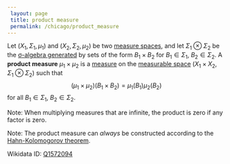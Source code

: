 ```yaml
---
 layout: page
 title: product measure
 permalink: /chicago/product_measure
---
```

Let $(X_1,\Sigma_1,\mu_1)$ and $(X_2,\Sigma_2,\mu_2)$ be two [measure spaces](https://mathgloss.github.io/MathGloss/chicago/measure_space), and let $\Sigma_1\otimes \Sigma_2$ be the [σ-algebra generated](https://mathgloss.github.io/MathGloss/chicago/generate_a_σ-algebra) by sets of the form $B_1\times B_2$ for $B_1\in \Sigma_1$, $B_2\in \Sigma_2$. A **product measure** $\mu_1\times \mu_2$ is a [measure](https://mathgloss.github.io/MathGloss/chicago/##############measure) on the [measurable space](https://mathgloss.github.io/MathGloss/chicago/measurable) $(X_1\times X_2, \Sigma_1\otimes\Sigma_2)$ such that $$(\mu_1\times\mu_2)(B_1\times B_2) = \mu_1(B_1)\mu_2(B_2)$$ for all $B_1\in \Sigma_1$, $B_2\in \Sigma_2$. 

Note: When multiplying measures that are infinite, the product is zero if any factor is zero.

Note: The product measure can *always* be constructed according to the [Hahn-Kolomogorov theorem](https://mathgloss.github.io/MathGloss/chicago/Carathéodory's_extension_theorem).

Wikidata ID: [Q1572094](https://www.wikidata.org/wiki/Q1572094)